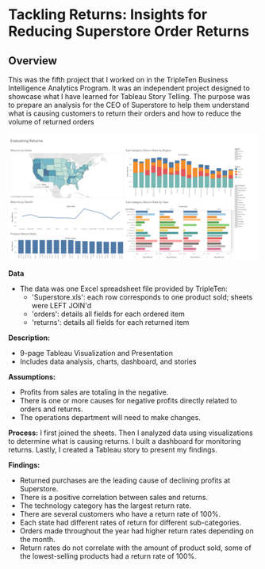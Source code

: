 # Tackling Returns: Insights for Reducing Superstore Order Returns 

## Overview 
This was the fifth project that I worked on in the TripleTen Business Intelligence Analytics Program. It was an independent project designed to showcase what I have learned for Tableau Story Telling. The purpose was to prepare an analysis for the CEO of Superstore to help them understand what is causing customers to return their orders and how to reduce the volume of returned orders

![Returns Dashboard](https://github.com/Parkerjcow/Data_projects_Tripleten/blob/Tackling-Returns-Insights-for-Reducing-Superstore-Order-Returns/Evaluating%20Returns.png?raw=true)

**Data**
- The data was one Excel spreadsheet file provided by TripleTen:
  - 'Superstore.xls': each row corresponds to one product sold; sheets were LEFT JOIN'd
  - 'orders': details all fields for each ordered item
  - 'returns': details all fields for each returned item

**Description:**
- 9-page Tableau Visualization and Presentation
- Includes data analysis, charts, dashboard, and stories

**Assumptions:**
- Profits from sales are totaling in the negative.
- There is one or more causes for negative profits directly related to orders and returns.
- The operations department will need to make changes.

**Process:**
I first joined the sheets. Then I analyzed data using visualizations to determine what is causing returns. I built a dashboard for monitoring returns. Lastly, I created a Tableau story to present my findings.

**Findings:**
- Returned purchases are the leading cause of declining profits at Superstore.
- There is a positive correlation between sales and returns.
- The technology category has the largest return rate.
- There are several customers who have a return rate of 100%.
- Each state had different rates of return for different sub-categories.
- Orders made throughout the year had higher return rates depending on the month.
- Return rates do not correlate with the amount of product sold, some of the lowest-selling products had a return rate of 100%.

